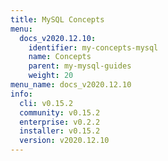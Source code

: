 ```yaml
---
title: MySQL Concepts
menu:
  docs_v2020.12.10:
    identifier: my-concepts-mysql
    name: Concepts
    parent: my-mysql-guides
    weight: 20
menu_name: docs_v2020.12.10
info:
  cli: v0.15.2
  community: v0.15.2
  enterprise: v0.2.2
  installer: v0.15.2
  version: v2020.12.10
---
```


